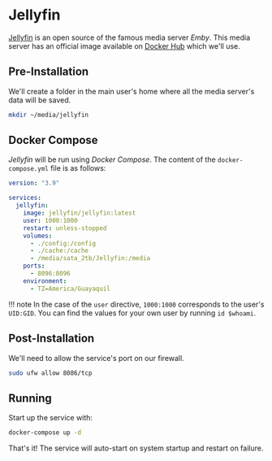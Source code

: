 # Jellyfin

[Jellyfin](https://jellyfin.org/) is an open source of the famous media server *Emby*. This media server has an official image available on [Docker Hub](https://hub.docker.com/r/jellyfin/jellyfin) which we'll use.

## Pre-Installation

We'll create a folder in the main user's home where all the media server's data will be saved.

```bash
mkdir ~/media/jellyfin
```

## Docker Compose

*Jellyfin* will be run using *Docker Compose*. The content of the `docker-compose.yml` file is as follows:

```yaml
version: "3.9"

services:
  jellyfin:
    image: jellyfin/jellyfin:latest
    user: 1000:1000
    restart: unless-stopped
    volumes:
      - ./config:/config
      - ./cache:/cache
      - /media/sata_2tb/Jellyfin:/media
    ports:
      - 8096:8096
    environment:
      - TZ=America/Guayaquil
```

!!! note
    In the case of the `user` directive, `1000:1000` corresponds to the user's `UID:GID`. You can find the values for your own user by running `id $whoami`.

## Post-Installation

We'll need to allow the service's port on our firewall.

```bash
sudo ufw allow 8086/tcp
```

## Running

Start up the service with:

```bash
docker-compose up -d
```

That's it! The service will auto-start on system startup and restart on failure.
